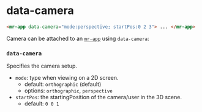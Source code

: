 # data-camera

```html
<mr-app data-camera="mode:perspective; startPos:0 2 3"> ... </mr-app>
```

Camera can be attached to an [`mr-app`](/doc/mr-app) using `data-camera`:

### `data-camera`
Specifies the camera setup.

- `mode`:  type when viewing on a 2D screen.
  - default: `orthographic` (default)
  - options: `orthographic`, `perspective`
- `startPos`: the startingPosition of the camera/user in the 3D scene.
  - default: `0 0 1`
